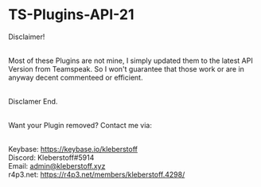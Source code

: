 <h1>TS-Plugins-API-21</h1>
<p size="16">
Disclaimer! <br><br>

Most of these Plugins are not mine, I simply updated them to the latest API Version from Teamspeak. So I won't guarantee that those work or are in anyway decent commenteed or efficient.<br><br>

Disclamer End. <br><br>

Want your Plugin removed? Contact me via:
<br><br>

Keybase: https://keybase.io/kleberstoff<br>
Discord: Kleberstoff#5914<br>
Email: admin@kleberstoff.xyz<br>
r4p3.net: https://r4p3.net/members/kleberstoff.4298/<br>
</p>
  
